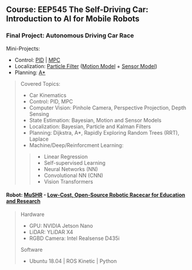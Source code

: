 ## Course: EEP545 The Self-Driving Car: Introduction to AI for Mobile Robots
### Final Project: Autonomous Driving Car Race
Mini-Projects:
* Control: [PID](https://github.com/SanjarNormuradov/EEP545_Self-Driving_Cars/blob/main/tutorial_ws/lab3/src/LineFollower.py) | [MPC](https://github.com/SanjarNormuradov/EEP545_Self-Driving_Cars/blob/main/tutorial_ws/lab3/src/LaserWanderer.py) 
* Localization: [Particle Filter](https://github.com/SanjarNormuradov/EEP545_Self-Driving_Cars/blob/main/tutorial_ws/lab4/src/ParticleFilter.py) ([Motion Model](https://github.com/SanjarNormuradov/EEP545_Self-Driving_Cars/blob/main/tutorial_ws/lab4/src/MotionModel.py) + [Sensor Model](https://github.com/SanjarNormuradov/EEP545_Self-Driving_Cars/blob/main/tutorial_ws/lab4/src/SensorModel.py))
* Planning: [A*](https://github.com/SanjarNormuradov/EEP545_Self-Driving_Cars/tree/main/tutorial_ws/lab5/src)

> Covered Topics:
> * Car Kinematics
> * Control: PID, MPC
> * Computer Vision: Pinhole Camera, Perspective Projection, Depth Sensing
> * State Estimation: Bayesian, Motion and Sensor Models
> * Localization: Bayesian, Particle and Kalman Filters
> * Planning: Dijkstra, A*, Rapidly Exploring Random Trees (RRT), Laplace
> * Machine/Deep/Reinforcment Learning: 
>> * Linear Regression
>> * Self-supervised Learning
>> * Neural Networks (NN)
>> * Convolutional NN (CNN)
>> * Vision Transformers

#### Robot: [MuSHR](https://mushr.io) - [Low-Cost, Open-Source Robotic Racecar for Education and Research](https://personalrobotics.cs.washington.edu/publications/srinivasa2019mushr.pdf)
> Hardware
> * GPU: NVIDIA Jetson Nano
> * LiDAR: YLiDAR X4
> * RGBD Camera: Intel Realsense D435i
>
> Software
> * Ubuntu 18.04 | ROS Kinetic | Python
